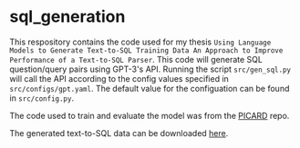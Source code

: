 # sql_generation
This respository contains the code used for my thesis `Using Language Models to Generate Text-to-SQL Training Data An Approach to Improve Performance of a Text-to-SQL Parser`. This code will generate SQL question/query pairs using GPT-3's API. Running the script `src/gen_sql.py` will call the API according to the config values specified in `src/configs/gpt.yaml`. The default value for the configuation can be found in `src/config.py`.

The code used to train and evaluate the model was from the [PICARD](https://github.com/ServiceNow/picard) repo.

The generated text-to-SQL data can be downloaded [here](https://drive.google.com/file/d/1L_n793IjBxGTEoQ1Do_gYSzJGjZx-QyW/view?usp=share_link).
